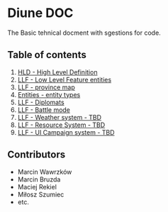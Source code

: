 # Diune DOC 
The Basic tehnical docment with sgestions for code.
## Table of contents 
1. [HLD - High Level Definition](HDL.md)
2. [LLF - Low Level Feature entities](LLF.md)
3. [LLF - province map ](province.md)
4. [Entities - entity types](entities.md)
5. [LLF - Diplomats](diplomats.md)
6.  [LLF - Battle mode](LFF_battle_modew.md)
7. [LLF - Weather system - TBD](TMB.html)
8. [LLF - Resource System - TBD](TBD.html)
9. [LLF - UI Campaign system - TBD](TBD.html)

## Contributors
- Marcin Wawrzków
- Marcin Bruzda
- Maciej Rekiel
- Miłosz Szumiec
- etc.

